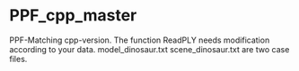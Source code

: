 # PPF_cpp_master
PPF-Matching cpp-version.
The function ReadPLY needs modification according to your data.
model_dinosaur.txt   scene_dinosaur.txt   are two case files.
